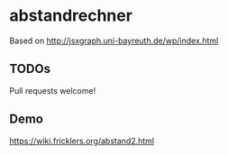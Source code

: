 # abstandrechner

Based on http://jsxgraph.uni-bayreuth.de/wp/index.html

## TODOs

Pull requests welcome!

## Demo
https://wiki.fricklers.org/abstand2.html
